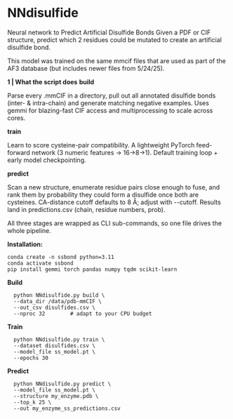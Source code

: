 # NNdisulfide
Neural network to Predict Artificial Disulfide Bonds
Given a PDF or CIF structure, predict which 2 residues could be mutated to create an artificial disulfide bond. 

This model was trained on the same mmcif files that are used as part of the AF3 database (but includes newer files from 5/24/25). 


**1 | What the script does**
**build**	

Parse every .mmCIF in a directory, pull out all annotated disulfide bonds (inter- & intra-chain) and generate matching negative examples.	Uses gemmi for blazing-fast CIF access and multiprocessing to scale across cores.

**train**	

Learn to score cysteine-pair compatibility.	A lightweight PyTorch feed-forward network (3 numeric features → 16→8→1). Default training loop + early model checkpointing.

**predict**	

Scan a new structure, enumerate residue pairs close enough to fuse, and rank them by probability they could form a disulfide once both are cysteines.	CA-distance cutoff defaults to 8 Å; adjust with --cutoff. Results land in predictions.csv (chain, residue numbers, prob).

All three stages are wrapped as CLI sub-commands, so one file drives the whole pipeline.


**Installation:**

    conda create -n ssbond python=3.11
    conda activate ssbond
    pip install gemmi torch pandas numpy tqdm scikit-learn

**Build**

      python NNdisulfide.py build \
      --data_dir /data/pdb-mmCIF \
      --out_csv disulfides.csv \
      --nproc 32        # adapt to your CPU budget

**Train**

      python NNdisulfide.py train \
      --dataset disulfides.csv \
      --model_file ss_model.pt \
      --epochs 30

**Predict**

      python NNdisulfide.py predict \
      --model_file ss_model.pt \
      --structure my_enzyme.pdb \
      --top_k 25 \
      --out my_enzyme_ss_predictions.csv
